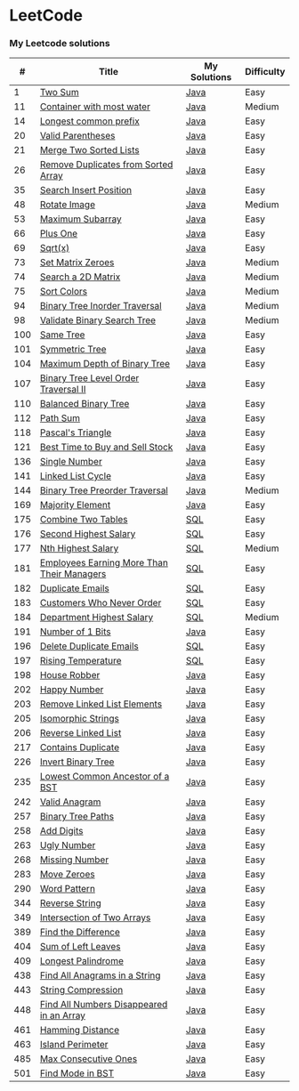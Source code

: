 LeetCode
========

### My Leetcode solutions


| # | Title | My Solutions | Difficulty |
|---| ----- | -------- | ---------- |
|1|[Two Sum](https://oj.leetcode.com/problems/two-sum/)| [Java](My-Solutions/twoSum.java)|Easy|
|11|[Container with most water](https://oj.leetcode.com/problems/container-with-most-water/)| [Java](My-Solutions/container-with-most-water.java)|Medium|
|14|[Longest common prefix](https://oj.leetcode.com/problems/longest-common-prefix/)| [Java](My-Solutions/longest-common-prefix.java)|Easy|
|20|[Valid Parentheses](https://oj.leetcode.com/problems/valid-parentheses/)| [Java](My-Solutions/valid-parentheses.java)|Easy|
|21|[Merge Two Sorted Lists](https://oj.leetcode.com/problems/merge-two-sorted-lists/)| [Java](My-Solutions/merge-two-sorted-lists.java)|Easy|
|26|[Remove Duplicates from Sorted Array](https://oj.leetcode.com/problems/remove-duplicates-from-sorted-array/)| [Java](My-Solutions/remove-duplicates-from-sorted-array.java)|Easy|
|35|[Search Insert Position](https://oj.leetcode.com/problems/search-insert-position/)| [Java](My-Solutions/search-insert-position.java)|Easy|
|48|[Rotate Image](https://oj.leetcode.com/problems/rotate-image/)| [Java](My-Solutions/rotate-image.java)|Medium|
|53|[Maximum Subarray](https://oj.leetcode.com/problems/maximum-subarray/)| [Java](My-Solutions/maximum-subarray.java)|Easy|
|66|[Plus One](https://oj.leetcode.com/problems/plus-one/)| [Java](My-Solutions/plus-one.java)|Easy|
|69|[Sqrt(x)](https://oj.leetcode.com/problems/sqrtx/)| [Java](My-Solutions/sqrtx.java)|Easy|
|73|[Set Matrix Zeroes](https://oj.leetcode.com/problems/set-matrix-zeroes/)| [Java](My-Solutions/set-matrix-zeroes.java)|Medium|
|74|[Search a 2D Matrix](https://oj.leetcode.com/problems/search-a-2d-matrix/)| [Java](My-Solutions/search-a-2d-matrix.java)|Medium|
|75|[Sort Colors](https://oj.leetcode.com/problems/sort-colors/)| [Java](My-Solutions/sort-colors.java)|Medium|
|94|[Binary Tree Inorder Traversal](https://oj.leetcode.com/problems/binary-tree-inorder-traversal/)| [Java](My-Solutions/binary-tree-inorder-traversal.java)|Medium|
|98|[ Validate Binary Search Tree](https://oj.leetcode.com/problems/validate-binary-search-tree/)| [Java](My-Solutions/validate-binary-search-tree.java)|Medium|
|100|[Same Tree](https://oj.leetcode.com/problems/same-tree/)| [Java](My-Solutions/same-tree.java)|Easy|
|101|[Symmetric Tree](https://oj.leetcode.com/problems/symmetric-tree/)| [Java](My-Solutions/symmetric-tree.java)|Easy|
|104|[Maximum Depth of Binary Tree](https://oj.leetcode.com/problems/maximum-depth-of-binary-tree/)| [Java](My-Solutions/maximum-depth-of-binary-tree.java)|Easy|
|107|[Binary Tree Level Order Traversal II](https://oj.leetcode.com/problems/binary-tree-level-order-traversal-ii/)| [Java](My-Solutions/binary-tree-level-order-traversal-ii.java)|Easy|
|110|[Balanced Binary Tree](https://oj.leetcode.com/problems/balanced-binary-tree/)| [Java](My-Solutions/balanced-binary-tree.java)|Easy|
|112|[Path Sum](https://oj.leetcode.com/problems/path-sum/)| [Java](My-Solutions/path-sum.java)|Easy|
|118|[Pascal's Triangle](https://oj.leetcode.com/problems/pascals-triangle/)| [Java](My-Solutions/pascals-triangle.java)|Easy|
|121|[Best Time to Buy and Sell Stock](https://oj.leetcode.com/problems/best-time-to-buy-and-sell-stock/)| [Java](My-Solutions/best-time-to-buy-and-sell-stock.java)|Easy|
|136|[Single Number](https://oj.leetcode.com/problems/single-number/)| [Java](My-Solutions/single-number.java)|Easy|
|141|[Linked List Cycle](https://oj.leetcode.com/problems/linked-list-cycle/)| [Java](My-Solutions/linked-list-cycle.java)|Easy|
|144|[Binary Tree Preorder Traversal](https://oj.leetcode.com/problems/binary-tree-preorder-traversal/)| [Java](My-Solutions/binary-tree-preorder-traversal.java)|Medium|
|169|[Majority Element](https://oj.leetcode.com/problems/majority-element/)| [Java](My-Solutions/majority-element.java)|Easy|
|175|[Combine Two Tables](https://oj.leetcode.com/problems/combine-two-tables/)| [SQL](My-Solutions/combine-two-tables.sql)|Easy|
|176|[Second Highest Salary](https://oj.leetcode.com/problems/second-highest-salary/)| [SQL](My-Solutions/second-highest-salary.sql)|Easy|
|177|[Nth Highest Salary](https://oj.leetcode.com/problems/nth-highest-salary/)| [SQL](My-Solutions/nth-highest-salary.sql)|Medium|
|181|[Employees Earning More Than Their Managers](https://oj.leetcode.com/problems/employees-earning-more-than-their-managers/)| [SQL](My-Solutions/employees-earning-more-than-their-managers.sql)|Easy|
|182|[Duplicate Emails](https://oj.leetcode.com/problems/duplicate-emails/)| [SQL](My-Solutions/duplicate-emails.sql)|Easy|
|183|[Customers Who Never Order](https://oj.leetcode.com/problems/customers-who-never-order/)| [SQL](My-Solutions/customers-who-never-order.sql)|Easy|
|184|[Department Highest Salary](https://oj.leetcode.com/problems/department-highest-salary/)| [SQL](My-Solutions/department-highest-salary.sql)|Medium|
|191|[Number of 1 Bits](https://oj.leetcode.com/problems/number-of-1-bits/)| [Java](My-Solutions/number-of-1-bits.java)|Easy|
|196|[Delete Duplicate Emails](https://oj.leetcode.com/problems/delete-duplicate-emails/)| [SQL](My-Solutions/delete-duplicate-emails.java)|Easy|
|197|[Rising Temperature](https://oj.leetcode.com/problems/rising-temperature/)| [SQL](My-Solutions/rising-temperature.sql)|Easy|
|198|[House Robber](https://oj.leetcode.com/problems/house-robber/)| [Java](My-Solutions/house-robber.java)|Easy|
|202|[Happy Number](https://oj.leetcode.com/problems/happy-number/)| [Java](My-Solutions/happy-number.java)|Easy|
|203|[Remove Linked List Elements](https://oj.leetcode.com/problems/remove-linked-list-elements/)| [Java](My-Solutions/remove-linked-list-elements.java)|Easy|
|205|[Isomorphic Strings](https://oj.leetcode.com/problems/isomorphic-strings/)| [Java](My-Solutions/isomorphic-strings.java)|Easy|
|206|[Reverse Linked List](https://oj.leetcode.com/problems/reverse-linked-list/)| [Java](My-Solutions/reverse-linked-list.java)|Easy|
|217|[Contains Duplicate](https://oj.leetcode.com/problems/contains-duplicate/)| [Java](My-Solutions/contains-duplicate.java)|Easy|
|226|[Invert Binary Tree](https://oj.leetcode.com/problems/invert-binary-tree/)| [Java](My-Solutions/invert-binary-tree.java)|Easy|
|235|[Lowest Common Ancestor of a BST](https://oj.leetcode.com/problems/lowest-common-ancestor-of-a-binary-search-tree/)| [Java](My-Solutions/lowest-common-ancestor-of-a-binary-search-tree.java)|Easy|
|242|[Valid Anagram](https://oj.leetcode.com/problems/valid-anagram/)| [Java](My-Solutions/valid-anagram.java)|Easy|
|257|[Binary Tree Paths](https://oj.leetcode.com/problems/binary-tree-paths/)| [Java](My-Solutions/binary-tree-paths.java)|Easy|
|258|[Add Digits](https://oj.leetcode.com/problems/add-digits/)| [Java](My-Solutions/add-digits.java)|Easy|
|263|[Ugly Number](https://oj.leetcode.com/problems/ugly-number/)| [Java](My-Solutions/ugly-number.java)|Easy|
|268|[Missing Number](https://oj.leetcode.com/problems/missing-number/)| [Java](My-Solutions/missing-number.java)|Easy|
|283|[Move Zeroes](https://oj.leetcode.com/problems/move-zeroes/)| [Java](My-Solutions/move-zeroes.java)|Easy|
|290|[Word Pattern](https://oj.leetcode.com/problems/word-pattern/)| [Java](My-Solutions/word-pattern.java)|Easy|
|344|[Reverse String](https://oj.leetcode.com/problems/reverse-string/)| [Java](My-Solutions/reverse-string.java)|Easy|
|349|[Intersection of Two Arrays](https://oj.leetcode.com/problems/intersection-of-two-arrays/)| [Java](My-Solutions/intersection-of-two-arrays.java)|Easy|
|389|[Find the Difference](https://oj.leetcode.com/problems/find-the-difference/)| [Java](My-Solutions/find-the-difference.java)|Easy|
|404|[Sum of Left Leaves](https://oj.leetcode.com/problems/sum-of-left-leaves/)| [Java](My-Solutions/sum-of-left-leaves.java)|Easy|
|409|[Longest Palindrome](https://oj.leetcode.com/problems/longest-palindrome/)| [Java](My-Solutions/longest-palindrome.java)|Easy|
|438|[Find All Anagrams in a String](https://oj.leetcode.com/problems/find-all-anagrams-in-a-string/)| [Java](My-Solutions/find-all-anagrams-in-a-string.java)|Easy|
|443|[String Compression](https://oj.leetcode.com/problems/string-compression/)| [Java](My-Solutions/string-compression.java)|Easy|
|448|[Find All Numbers Disappeared in an Array](https://oj.leetcode.com/problems/find-all-numbers-disappeared-in-an-array/)| [Java](My-Solutions/find-all-numbers-disappeared-in-an-array.java)|Easy|
|461|[Hamming Distance](https://oj.leetcode.com/problems/hamming-distance/)| [Java](My-Solutions/hamming-distance.java)|Easy|
|463|[Island Perimeter](https://oj.leetcode.com/problems/island-perimeter/)| [Java](My-Solutions/island-perimeter.java)|Easy|
|485|[Max Consecutive Ones](https://oj.leetcode.com/problems/max-consecutive-ones/)| [Java](My-Solutions/max-consecutive-ones.java)|Easy|
|501|[Find Mode in BST](https://oj.leetcode.com/problems/find-mode-in-binary-search-tree/)| [Java](My-Solutions/find-mode-in-binary-search-tree.java)|Easy|
